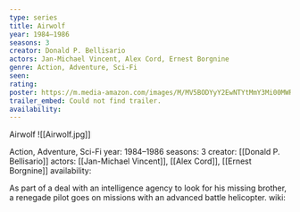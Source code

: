 ```yaml
---
type: series
title: Airwolf
year: 1984–1986
seasons: 3
creator: Donald P. Bellisario
actors: Jan-Michael Vincent, Alex Cord, Ernest Borgnine
genre: Action, Adventure, Sci-Fi
seen:
rating: 
poster: https://m.media-amazon.com/images/M/MV5BODYyY2EwNTYtMmY3Mi00MWRkLWJlYjEtNmJhMmIzNDU0ZGE4XkEyXkFqcGdeQXVyNjExODE1MDc@._V1_SX300.jpg
trailer_embed: Could not find trailer.
availability:
---
```

Airwolf
![[Airwolf.jpg]]

Action, Adventure, Sci-Fi
year: 1984–1986
seasons: 3
creator: [[Donald P. Bellisario]]
actors: [[Jan-Michael Vincent]], [[Alex Cord]], [[Ernest Borgnine]]
availability:

As part of a deal with an intelligence agency to look for his missing brother, a renegade pilot goes on missions with an advanced battle helicopter.
wiki: 


